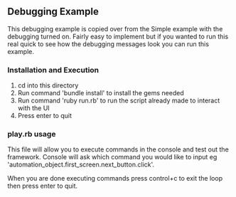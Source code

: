 ## Debugging Example

This debugging example is copied over from the Simple example with the debugging turned on.  Fairly easy to implement
but if you wanted to run this real quick to see how the debugging messages look you can run this example.

### Installation and Execution

1. cd into this directory
2. Run command 'bundle install' to install the gems needed
3. Run command 'ruby run.rb' to run the script already made to interact with the UI
4. Press enter to quit

### play.rb usage

This file will allow you to execute commands in the console and test out the framework.  Console will ask which command
you would like to input eg 'automation_object.first_screen.next_button.click'.

When you are done executing commands press control+c to exit the loop then press enter to quit.